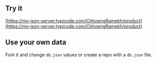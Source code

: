 ## Try it

[https://my-json-server.typicode.com/ChhoengRamekh/product](https://my-json-server.typicode.com/ChhoengRamekh/product)

## Use your own data

Fork it and change `db.json` values or create a repo with a `db.json` file.
